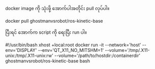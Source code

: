 docker image ကို သုံးဖို့ အောက်ပါအတိုင်း pull လုပ်ပါ။

docker pull ghostmanvsrobot/ros-kinetic-base

ပြီးရင် အောက်က script ကို ရေးပြီး run ပါ။

#!/usr/bin/bash
xhost +local:root
docker run -it --network='host' --env='DISPLAY' --env='QT_X11_NO_MITSHM=1' --volume='/tmp/.X11-unix:/tmp/.X11-unix:rw' --volume='/path/to/hostdir:/containerdir' ghostmanvsrobot/ros-kinetic-base bash
